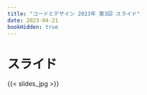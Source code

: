 ```yaml
---
title: "コードとデザイン 2023年 第3回 スライド"
date: 2023-04-21
bookHidden: true
---
```



# スライド

{{< slides_jpg >}}